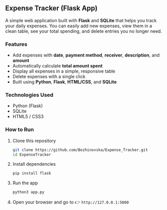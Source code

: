 ## Expense Tracker (Flask App)

A simple web application built with **Flask** and **SQLite** that helps you track your daily expenses.
You can easily add new expenses, view them in a clean table, see your total spending, and delete entries you no longer need.

### Features

* Add expenses with **date**, **payment method**, **receiver**, **description**, and **amount**
* Automatically calculate **total amount spent**
* Display all expenses in a simple, responsive table
* Delete expenses with a single click
* Built using **Python**, **Flask**, **HTML/CSS**, and **SQLite**

### Technologies Used

* Python (Flask)
* SQLite
* HTML5 / CSS3

### How to Run

1. Clone this repository

   ```bash
   git clone https://github.com/Bozhinovska/Expense_Tracker.git
   cd ExpenseTracker
   ```
2. Install dependencies

   ```bash
   pip install flask
   ```
3. Run the app

   ```bash
   python3 app.py
   ```
4. Open your browser and go to
   👉 `http://127.0.0.1:5000`

